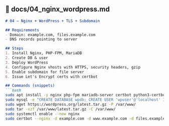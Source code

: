 ## 📂 docs/04_nginx_wordpress.md
```markdown
# 04 – Nginx + WordPress + TLS + Subdomain

## Requirements
- Domain: example.com, files.example.com
- DNS records pointing to server

## Steps
1. Install Nginx, PHP-FPM, MariaDB
2. Create DB & user
3. Deploy WordPress
4. Configure Nginx vhosts with HTTPS, security headers, gzip
5. Enable subdomain for file server
6. Issue Let's Encrypt certs with certbot

## Commands (snippets)
```bash
sudo apt install -y nginx php-fpm mariadb-server certbot python3-certbot-nginx
sudo mysql -e "CREATE DATABASE wpdb; CREATE USER 'wpuser'@'localhost' IDENTIFIED BY 'password'; GRANT ALL PRIVILEGES ON wpdb.* TO 'wpuser'@'localhost'; FLUSH PRIVILEGES;"
sudo wget https://wordpress.org/latest.tar.gz -P /var/www/
sudo tar -xzf /var/www/latest.tar.gz -C /var/www/
sudo systemctl enable --now nginx
sudo certbot --nginx -d example.com -d www.example.com -d files.example.com
